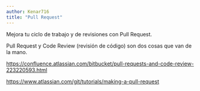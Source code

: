 ```yaml
---
author: Kenar716
title: "Pull Request"
---
```

Mejora tu ciclo de trabajo y de revisiones con Pull Request.

Pull Request y Code Review (revisión de código) son dos cosas que van de la mano.

https://confluence.atlassian.com/bitbucket/pull-requests-and-code-review-223220593.html

https://www.atlassian.com/git/tutorials/making-a-pull-request